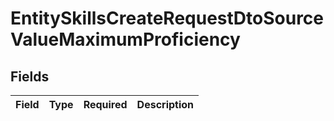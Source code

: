 # EntitySkillsCreateRequestDtoSourceValueMaximumProficiency


## Fields

| Field       | Type        | Required    | Description |
| ----------- | ----------- | ----------- | ----------- |